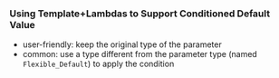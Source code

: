 ### Using Template+Lambdas to Support Conditioned Default Value

- user-friendly: keep the original type of the parameter
- common: use a type different from the parameter type (named `Flexible_Default`) to apply the condition